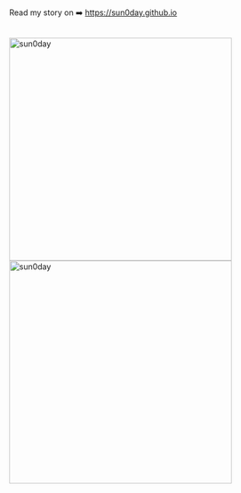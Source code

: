 

Read my story on :arrow_right: https://sun0day.github.io


<br />

<img align="center" src="https://github-readme-stats.vercel.app/api?username=sun0day&show_icons=true&locale=en" alt="sun0day" style="width:400px" />
<img align="center" src="https://github-readme-streak-stats.herokuapp.com/?user=sun0day&theme=tokyonight_duo&border=e0e0e0&stroke=e0e0e0" alt="sun0day" style="width:400px" />





<!--
**sun0day/sun0day** is a ✨ _special_ ✨ repository because its `README.md` (this file) appears on your GitHub profile.

Here are some ideas to get you started:

- 🔭 I’m currently working on ...
- 🌱 I’m currently learning ...
- 👯 I’m looking to collaborate on ...
- 🤔 I’m looking for help with ...
- 💬 Ask me about ...
- 📫 How to reach me: ...
- 😄 Pronouns: ...
- ⚡ Fun fact: ...
-->
